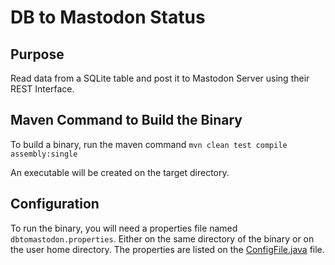 # DB to Mastodon Status

## Purpose

Read data from a SQLite table and post it to Mastodon Server using their REST Interface.

 
## Maven Command to Build the Binary

To build a binary, run the maven command `mvn clean test compile assembly:single`

An executable will be created on the target directory.

## Configuration

To run the binary, you will need a properties file named `dbtomastodon.properties`.  Either on the same directory of the binary or on the user home directory. The properties are listed on the [ConfigFile.java](dbtomastodon/tree/master/src/main/java/com/github/pizzacodr/dbtomastodon/ConfigFile.java) file.
